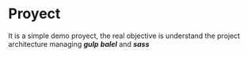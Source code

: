 # Proyect

It is a simple demo proyect, the real objective is understand the project architecture managing **_gulp_** **_balel_** and **_sass_**